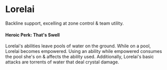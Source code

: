 # Lorelai

Backline support, excelling at zone control & team utility.

#### Heroic Perk: That's Swell

Lorelai's abilities leave pools of water on the ground. While on a pool, Lorelai becomes empowered. Using an ability while empowered consumes the pool she's on & affects the ability used. Additionally, Lorelai's basic attacks are torrents of water that deal crystal damage.





